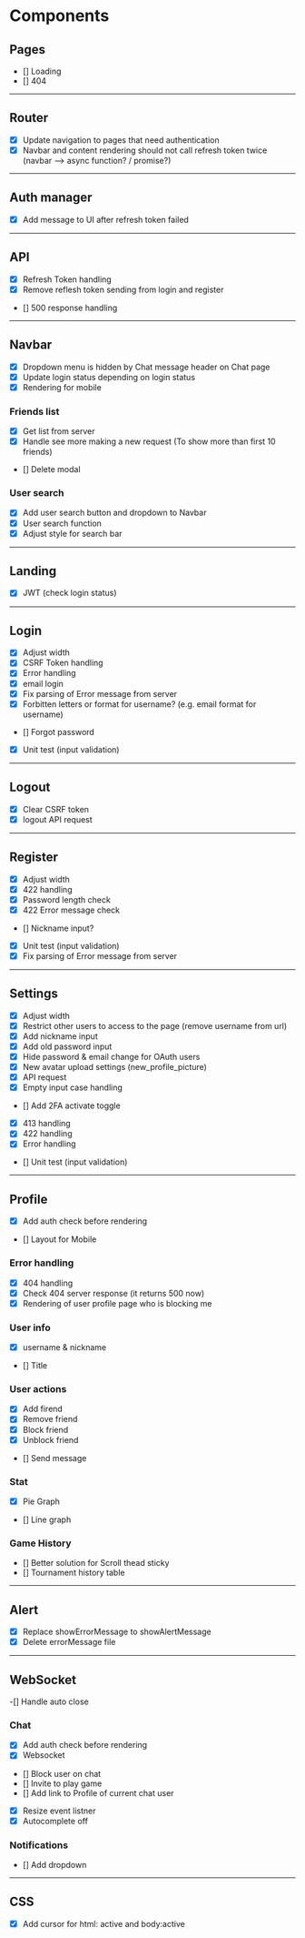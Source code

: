 # Components

## Pages
- [] Loading
- [] 404

---------------------------------------------------------------------

## Router
- [x] Update navigation to pages that need authentication
- [x] Navbar and content rendering should not call refresh token twice (navbar --> async function? / promise?)

---------------------------------------------------------------------

## Auth manager
-[x] Add message to UI after refresh token failed

---------------------------------------------------------------------

## API
- [x] Refresh Token handling
- [x] Remove reflesh token sending from login and register
- [] 500 response handling

---------------------------------------------------------------------

## Navbar

- [x] Dropdown menu is hidden by Chat message header on Chat page
- [x] Update login status depending on login status
- [x] Rendering for mobile

### Friends list
- [x] Get list from server
- [x] Handle see more making a new request (To show more than first 10 friends)
- [] Delete modal

### User search
- [x] Add user search button and dropdown to Navbar
- [x] User search function
- [x] Adjust style for search bar

---------------------------------------------------------------------

## Landing
- [x] JWT (check login status)

---------------------------------------------------------------------

## Login

- [x] Adjust width
- [x] CSRF Token handling
- [x] Error handling
- [x] email login
- [x] Fix parsing of Error message from server
- [x] Forbitten letters or format for username? (e.g. email format for username)
- [] Forgot password
- [x] Unit test (input validation)

---------------------------------------------------------------------

## Logout
- [x] Clear CSRF token
- [x] logout API request

---------------------------------------------------------------------

## Register

- [X] Adjust width
- [x] 422 handling
- [x] Password length check
- [x] 422 Error message check
- [] Nickname input?
- [x] Unit test (input validation)
- [x] Fix parsing of Error message from server

---------------------------------------------------------------------

## Settings

- [X] Adjust width
- [X] Restrict other users to access to the page (remove username from url)
- [X] Add nickname input
- [X] Add old password input
- [X] Hide password & email change for OAuth users
- [x] New avatar upload settings (new_profile_picture)
- [x] API request
- [x] Empty input case handling
- [] Add 2FA activate toggle
- [x] 413 handling
- [x] 422 handling
- [x] Error handling
- [] Unit test (input validation)

---------------------------------------------------------------------

## Profile

- [x] Add auth check before rendering
- [] Layout for Mobile

### Error handling
- [x] 404 handling
- [x] Check 404 server response (it returns 500 now)
- [x] Rendering of user profile page who is blocking me

### User info
- [x] username & nickname
- [] Title

### User actions
- [x] Add firend
- [x] Remove friend
- [x] Block friend
- [x] Unblock friend
- [] Send message

### Stat
- [x] Pie Graph
- [] Line graph

### Game History
- [] Better solution for Scroll thead sticky
- [] Tournament history table

---------------------------------------------------------------------

## Alert
- [x] Replace showErrorMessage to showAlertMessage
- [x] Delete errorMessage file

---------------------------------------------------------------------

## WebSocket

-[] Handle auto close

### Chat
- [x] Add auth check before rendering
- [x] Websocket
- [] Block user on chat
- [] Invite to play game
- [] Add link to Profile of current chat user
- [x] Resize event listner
- [x] Autocomplete off

### Notifications
- [] Add dropdown

---------------------------------------------------------------------

## CSS
- [x] Add cursor for html: active and body:active
